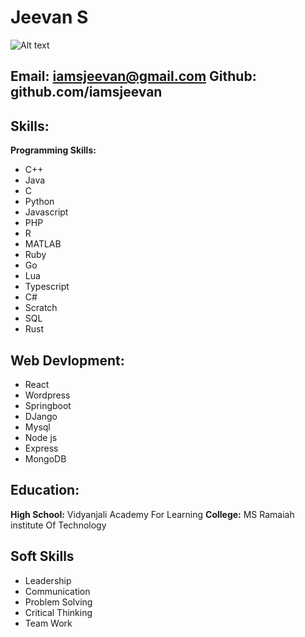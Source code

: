 # Jeevan S
![Alt text](https://media.gettyimages.com/id/1272815911/photo/young-indian-female-university-student-stock-photo.jpg?s=612x612&w=gi&k=20&c=Yn_iciCnkKRtBXKSo0CJhAdWP-L6VOwq38v3nbmC9FM=)

**Email:** iamsjeevan@gmail.com **Github:** github.com/iamsjeevan
---
## Skills:
**Programming Skills:**
  - C++
  - Java
  - C
  - Python
  - Javascript
  - PHP
  - R
  - MATLAB
  - Ruby
  - Go
  - Lua
  - Typescript
  - C#
  - Scratch
  - SQL
  - Rust
  ## **Web Devlopment:**
  - React
  - Wordpress
  - Springboot
  - DJango
  - Mysql
  - Node js
  - Express
  - MongoDB
## Education:
**High School:** Vidyanjali Academy For Learning
**College:** MS Ramaiah institute Of Technology
##  Soft Skills
- Leadership
- Communication
- Problem Solving
- Critical Thinking
- Team Work
